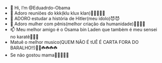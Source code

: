 - 👋 Hi, I’m @Eduadrdo-Obama
- 👀 Adoro reuniões do kkk(klu klux klan)👻👻👻🤡🤡
- 🌱 ADORO estudar a história de Hitler(meu idolo)😈😈
- 💞️ Adoro mulher com pênis(melhor criação da humanidade)🤡🤡🤡🤡
- 📫 Meu melhor amigo é o Osama bin Laden que tambèm é meu sensei no karatê🤡🤡🤡
- Matuê o melhor musico(QUEM NÃO É tUÊ É CARTA FORA DO BARALHO!!)🤡🤡☘️☘️☘️☘️
- Se não gostou mama🤡🤡🤡🤡🤡
<!---
Eduadrdo-Obama/Eduadrdo-Obama is a ✨ special ✨ repository because its `README.md` (this file) appears on your GitHub profile.
You can click the Preview link to take a look at your changes.
--->
